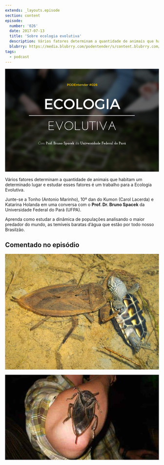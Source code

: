 ```yaml
---
extends: _layouts.episode
section: content
episode:
  number: '026'
  date: 2017-07-13
  title: 'Sobre ecologia evolutiva'
  description: Vários fatores determinam a quantidade de animais que habitam um determinado lugar e estudar esses fatores é um trabalho para a Ecologia Evolutiva.  
  blubrry: https://media.blubrry.com/podentender/s/content.blubrry.com/podentender/PODEntender_026_ecologia_evolutiva.mp3  
tags:
  - podcast
---
```


![Capa do episódio: Ecologia Evolutiva com prof. Bruno Spacek da Universidade Federal do Pará](/assets/images/episode/026/026-capa.png)

Vários fatores determinam a quantidade de animais que habitam um determinado lugar e estudar esses
fatores é um trabalho para a Ecologia Evolutiva.

Junte-se a Tonho (Antonio Marinho), 10º dan do Kumon (Carol Lacerda) e Katarina Holanda em uma
conversa com o **Prof. Dr. Bruno Spacek** da Universidade Federal do Pará (UFPA).

Aprenda como estudar a dinâmica de populações analisando o maior predador do mundo,
as temíveis baratas d’água que estão por todo nosso Brasilzão.

## Comentado no episódio

![Imagem da barata d'água se alimentando](/assets/images/episode/026/barata-dagua-alimentando.jpg)

![Tamanho relativo da barata d'água](/assets/images/episode/026/tamanho-relativo-barata-dagua.jpg)